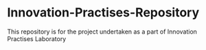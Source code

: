 # Innovation-Practises-Repository
This repository is for the project undertaken as a part of Innovation Practises Laboratory
